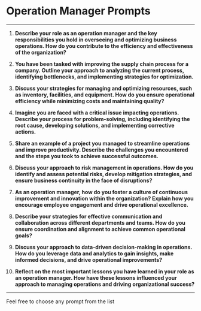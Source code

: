 # Operation Manager Prompts

---

1. **Describe your role as an operation manager and the key responsibilities you hold in overseeing and optimizing business operations. How do you contribute to the efficiency and effectiveness of the organization?**

2. **You have been tasked with improving the supply chain process for a company. Outline your approach to analyzing the current process, identifying bottlenecks, and implementing strategies for optimization.**

3. **Discuss your strategies for managing and optimizing resources, such as inventory, facilities, and equipment. How do you ensure operational efficiency while minimizing costs and maintaining quality?**

4. **Imagine you are faced with a critical issue impacting operations. Describe your process for problem-solving, including identifying the root cause, developing solutions, and implementing corrective actions.**

5. **Share an example of a project you managed to streamline operations and improve productivity. Describe the challenges you encountered and the steps you took to achieve successful outcomes.**

6. **Discuss your approach to risk management in operations. How do you identify and assess potential risks, develop mitigation strategies, and ensure business continuity in the face of disruptions?**

7. **As an operation manager, how do you foster a culture of continuous improvement and innovation within the organization? Explain how you encourage employee engagement and drive operational excellence.**

8. **Describe your strategies for effective communication and collaboration across different departments and teams. How do you ensure coordination and alignment to achieve common operational goals?**

9. **Discuss your approach to data-driven decision-making in operations. How do you leverage data and analytics to gain insights, make informed decisions, and drive operational improvements?**

10. **Reflect on the most important lessons you have learned in your role as an operation manager. How have these lessons influenced your approach to managing operations and driving organizational success?**

---

Feel free to choose any prompt from the list
